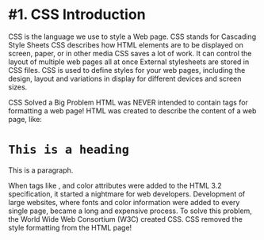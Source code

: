 <h1>#1. CSS Introduction</h2>

CSS is the language we use to style a Web page.
CSS stands for Cascading Style Sheets
CSS describes how HTML elements are to be displayed on screen, paper, or in other media
CSS saves a lot of work. It can control the layout of multiple web pages all at once
External stylesheets are stored in CSS files.
CSS is used to define styles for your web pages, including the design, layout and variations in display for different devices and screen sizes.

CSS Solved a Big Problem
HTML was NEVER intended to contain tags for formatting a web page! HTML was created to describe the content of a web page, like:

<code><h1>This is a heading</h1></code>

<p>This is a paragraph.</p>

When tags like <font>, and color attributes were added to the HTML 3.2 specification, it started a nightmare for web developers. Development of large websites, where fonts and color information were added to every single page, became a long and expensive process.
To solve this problem, the World Wide Web Consortium (W3C) created CSS. CSS removed the style formatting from the HTML page!
